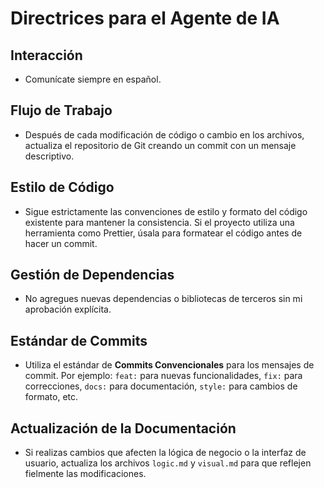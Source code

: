 # Directrices para el Agente de IA

## Interacción
- Comunícate siempre en español.

## Flujo de Trabajo
- Después de cada modificación de código o cambio en los archivos, actualiza el repositorio de Git creando un commit con un mensaje descriptivo.

## Estilo de Código
- Sigue estrictamente las convenciones de estilo y formato del código existente para mantener la consistencia. Si el proyecto utiliza una herramienta como Prettier, úsala para formatear el código antes de hacer un commit.

## Gestión de Dependencias
- No agregues nuevas dependencias o bibliotecas de terceros sin mi aprobación explícita.

## Estándar de Commits
- Utiliza el estándar de **Commits Convencionales** para los mensajes de commit. Por ejemplo: `feat:` para nuevas funcionalidades, `fix:` para correcciones, `docs:` para documentación, `style:` para cambios de formato, etc.

## Actualización de la Documentación
- Si realizas cambios que afecten la lógica de negocio o la interfaz de usuario, actualiza los archivos `logic.md` y `visual.md` para que reflejen fielmente las modificaciones.